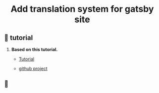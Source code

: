 
<h1 align="center">
  Add translation system for gatsby site
</h1>


## 🚀 tutorial

1.  **Based on this tutorial.**

    - [Tutorial](https://dev.to/adrai/best-internationalization-for-gatsby-mkf)

    - [github project](https://github.com/microapps/gatsby-plugin-react-i18next/tree/0cb31fe4e48dd5b1771efaf24c85ece5540aa084/example)


## 🚀 

